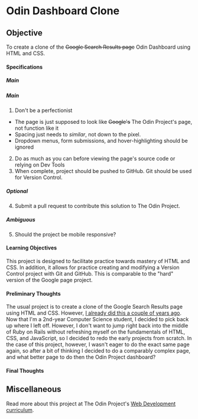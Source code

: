 # Odin Dashboard Clone

## Objective

To create a clone of the ~~Google Search Results page~~ Odin Dashboard using HTML and CSS.

#### Specifications

##### Main

##### Main

1. Don't be a perfectionist
 * The page is just supposed to look like ~~Google's~~ The Odin Project's page, not function like it
 * Spacing just needs to *similar*, not down to the pixel.
 * Dropdown menus, form submissions, and hover-highlighting should be ignored
2. Do as much as you can before viewing the page's source code or relying on Dev Tools
3. When complete, project should be pushed to GitHub. Git should be used for Version Control.

##### Optional

4. Submit a pull request to contribute this solution to The Odin Project.

##### Ambiguous

5. Should the project be mobile responsive?

#### Learning Objectives

This project is designed to facilitate practice towards mastery of HTML and CSS. In addition, it allows for practice creating and modifying a Version Control project with Git and GitHub. This is comparable to the "hard" version of the Google page project.

#### Preliminary Thoughts

The usual project is to create a clone of the Google Search Results page using HTML and CSS. However, [I already did this a couple of years ago](https://github.com/codyMalcolm/google_homepage). Now that I'm a 2nd-year Computer Science student, I decided to pick back up where I left off. However, I don't want to jump right back into the middle of Ruby on Rails without refreshing myself on the fundamentals of HTML, CSS, and JavaScript, so I decided to redo the early projects from scratch. In the case of this project, however, I wasn't eager to do the exact same page again, so after a bit of thinking I decided to do a comparably complex page, and what better page to do then the Odin Project dashboard?

#### Final Thoughts

## Miscellaneous

Read more about this project at The Odin Project's [Web Development curriculum](http://www.theodinproject.com/courses/web-development-101/lessons/html-css).
